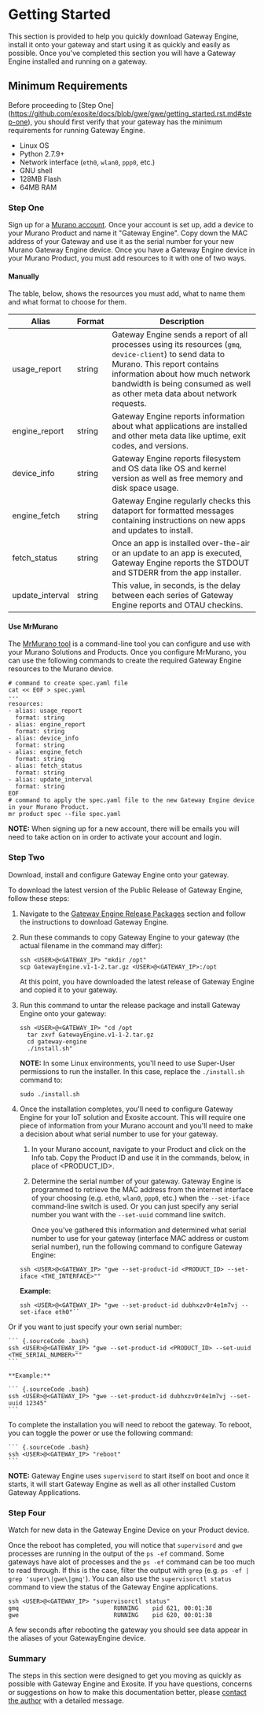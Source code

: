 Getting Started
===============

This section is provided to help you quickly download Gateway Engine,
install it onto your gateway and start using it as quickly and easily as
possible. Once you've completed this section you will have a Gateway
Engine installed and running on a gateway.

Minimum Requirements
--------------------

Before proceeding to [Step One] (https://github.com/exosite/docs/blob/gwe/gwe/getting_started.rst.md#step-one), you should first verify that your
gateway has the minimum requirements for running Gateway Engine.

* Linux OS
* Python 2.7.9+
* Network interface (`eth0`, `wlan0`, `ppp0`, etc.)
* GNU shell
* 128MB Flash
* 64MB RAM

### Step One

Sign up for a [Murano account](https://exosite.com/murano/). Once your
account is set up, add a device to your Murano Product and name it
"Gateway Engine". Copy down the MAC address of your Gateway and use it
as the serial number for your new Murano Gateway Engine device. Once you
have a Gateway Engine device in your Murano Product, you must add
resources to it with one of two ways.

#### Manually

The table, below, shows the resources you must add, what to name them
and what format to choose for them.

| Alias         | Format        | Description   |
| ------------- | ------------- | ------------- |
| usage_report  | string        | Gateway Engine sends a report of all processes using its resources (`gmq`, `device-client`) to send data to Murano. This report contains information about how much network bandwidth is being consumed as well as other meta data about network requests.|
| engine_report | string | Gateway Engine reports information about what applications are installed and other meta data like uptime, exit codes, and versions.         |
| device_info | string | Gateway Engine reports filesystem and OS data like OS and kernel version as well as free memory and disk space usage.|
| engine_fetch | string | Gateway Engine regularly checks this dataport for formatted messages containing instructions on new apps and updates to install.        |
| fetch_status | string | Once an app is installed over-the-air or an update to an app is executed, Gateway Engine reports the STDOUT and STDERR from the app installer.        |
| update_interval | string | This value, in seconds, is the delay between each series of Gateway Engine reports and OTAU checkins.|

#### Use MrMurano

The [MrMurano tool](https://github.com/tadpol/MrMurano) is a
command-line tool you can configure and use with your Murano Solutions
and Products. Once you configure MrMurano, you can use the following
commands to create the required Gateway Engine resources to the Murano
device.

``` {.sourceCode .bash}
# command to create spec.yaml file
cat << EOF > spec.yaml
---
resources:
- alias: usage_report
  format: string
- alias: engine_report
  format: string
- alias: device_info
  format: string
- alias: engine_fetch
  format: string
- alias: fetch_status
  format: string
- alias: update_interval
  format: string 
EOF
# command to apply the spec.yaml file to the new Gateway Engine device in your Murano Product.
mr product spec --file spec.yaml
```

**NOTE:** When signing up for a new account, there will be emails you will need to
take action on in order to activate your account and login.

### Step Two

Download, install and configure Gateway Engine onto your gateway.

To download the latest version of the Public Release of Gateway Engine,
follow these steps:

1.  Navigate to the [Gateway Engine Release Packages](https://github.com/exosite/docs/blob/gwe/gwe/release_packages.rst.md#gateway-engine-release-packages) section and follow the instructions to
    download Gateway Engine.
2.  Run these commands to copy Gateway Engine to your gateway (the
    actual filename in the command may differ):

    ``` {.sourceCode .bash}
    ssh <USER>@<GATEWAY_IP> "mkdir /opt"
    scp GatewayEngine.v1-1-2.tar.gz <USER>@<GATEWAY_IP>:/opt 
    ```

    At this point, you have downloaded the latest release of Gateway Engine and copied it to your gateway.

3.  Run this command to untar the release package and install Gateway
    Engine onto your gateway:

    ``` {.sourceCode .bash}
    ssh <USER>@<GATEWAY_IP> "cd /opt
      tar zxvf GatewayEngine.v1-1-2.tar.gz
      cd gateway-engine
      ./install.sh"
    ```

    **NOTE:** In some Linux environments, you'll need to use Super-User permissions to run the installer. In this case, replace the `./install.sh` command to:

    ``` {.sourceCode .bash}
    sudo ./install.sh
    ```

4.  Once the installation completes, you'll need to configure Gateway
    Engine for your IoT solution and Exosite account. This will require
    one piece of information from your Murano account and you'll need to
    make a decision about what serial number to use for your gateway.

    1.  In your Murano account, navigate to your Product and click on
        the Info tab. Copy the Product ID and use it in the commands,
        below, in place of &lt;PRODUCT\_ID&gt;.
    2.  Determine the serial number of your gateway. Gateway Engine is
        programmed to retrieve the MAC address from the internet
        interface of your choosing (e.g. `eth0`, `wlan0`,
        `ppp0`, etc.) when the `--set-iface` command-line switch
        is used. Or you can just specify any serial number you want
        with the `--set-uuid` command line switch.
   
        Once you've gathered this information and determined what serial
        number to use for your gateway (interface MAC address or custom
        serial number), run the following command to configure Gateway
        Engine:

    ``` {.sourceCode .bash}
    ssh <USER>@<GATEWAY_IP> "gwe --set-product-id <PRODUCT_ID> --set-iface <THE_INTERFACE>""
    ```

    **Example:**

    ``` {.sourceCode .bash}
    ssh <USER>@<GATEWAY_IP> "gwe --set-product-id dubhxzv0r4e1m7vj --set-iface eth0"``
    ```
    
 Or if you want to just specify your own serial number:

    ``` {.sourceCode .bash}
    ssh <USER>@<GATEWAY_IP> "gwe --set-product-id <PRODUCT_ID> --set-uuid <THE_SERIAL_NUMBER>""
    ```

    **Example:**

    ``` {.sourceCode .bash}
    ssh <USER>@<GATEWAY_IP> "gwe --set-product-id dubhxzv0r4e1m7vj --set-uuid 12345"
    ```
    
To complete the installation you will need to reboot the gateway.
To reboot, you can toggle the power or use the following command:

    ``` {.sourceCode .bash}
    ssh <USER>@<GATEWAY_IP> "reboot"
    ```
    
**NOTE:** Gateway Engine uses `supervisord` to start itself on boot and once it starts, it will start Gateway Engine as well as all other installed Custom Gateway Applications.

### Step Four

Watch for new data in the Gateway Engine Device on your Product device.

Once the reboot has completed, you will notice that `supervisord` and
`gwe` processes are running in the output of the `ps -ef` command. Some
gateways have alot of processes and the `ps -ef` command can be too much
to read through. If this is the case, filter the output with `grep`
(e.g. `ps -ef | grep 'super\|gwe\|gmq'`). You can also use the
`supervisorctl status` command to view the status of the Gateway Engine
applications.

``` {.sourceCode .bash}
ssh <USER>@<GATEWAY_IP> "supervisorctl status"
gmq                           RUNNING    pid 621, 00:01:38
gwe                           RUNNING    pid 620, 00:01:38
```

A few seconds after rebooting the gateway you should see data appear in
the aliases of your GatewayEngine device.

### Summary

The steps in this section were designed to get you moving as quickly as
possible with Gateway Engine and Exosite. If you have questions,
concerns or suggestions on how to make this documentation better, please
[contact the author](gwesupport@exosite.com) with a detailed message.
